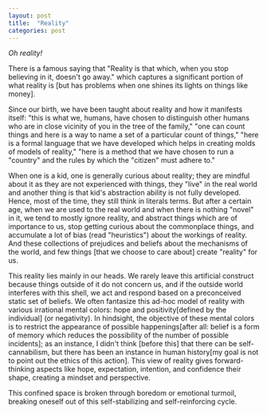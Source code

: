 ```yaml
---
layout: post
title:  "Reality"
categories: post
---
```

_Oh reality!_
<!--more-->

There is a famous saying that "Reality is that which, when you stop believing in it, doesn't go away." which captures a significant portion of what reality is [but has problems when one shines its lights on things like money].

Since our birth, we have been taught about reality and how it manifests itself: "this is what we, humans, have chosen to distinguish other humans who are in close vicinity of you in the tree of the family," "one can count things and here is a way to name a set of a particular count of things," "here is a formal language that we have developed which helps in creating molds of models of reality," "here is a method that we have chosen to run a "country" and the rules by which the "citizen" must adhere to."

When one is a kid, one is generally curious about reality; they are mindful about it as they are not experienced with things, they "live" in the real world and another thing is that kid's abstraction ability is not fully developed. Hence, most of the time, they still think in literals terms. But after a certain age, when we are used to the real world and when there is nothing "novel" in it, we tend to mostly ignore reality, and abstract things which are of importance to us, stop getting curious about the commonplace things, and accumulate a lot of bias (read "heuristics") about the workings of reality. And these collections of prejudices and beliefs about the mechanisms of the world, and few things [that we choose to care about] create "reality" for us.

This reality lies mainly in our heads. We rarely leave this artificial construct because things outside of it do not concern us, and if the outside world interferes with this shell, we act and respond based on a preconceived static set of beliefs. We often fantasize this ad-hoc model of reality with various irrational mental colors: hope and positivity[defined by the individual] (or negativity). In hindsight, the objective of these mental colors is to restrict the appearance of possible happenings[after all: belief is a form of memory which reduces the possibility of the number of possible incidents]; as an instance, I didn't think [before this] that there can be self-cannabilism, but there has been an instance in human history[my goal is not to point out the ethics of this action]. This view of reality gives forward-thinking aspects like hope, expectation, intention, and confidence their shape, creating a mindset and perspective.


This confined space is broken through boredom or emotional turmoil, breaking oneself out of this self-stabilizing and self-reinforcing cycle.

